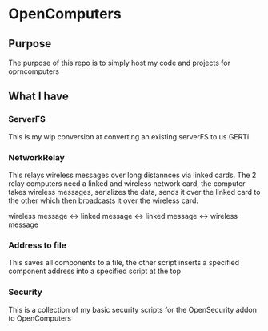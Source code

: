 # OpenComputers
## Purpose
The purpose of this repo is to simply host my code and projects for oprncomputers

## What I have

### ServerFS
This is my wip conversion at converting an existing serverFS to us GERTi

### NetworkRelay
This relays wireless messages over long distannces via linked cards. The 2 relay computers need a linked and wireless network card, 
the computer takes wireless messages, serializes the data, sends it over the linked card to the other which then broadcasts it over
the wireless card. 

wireless message <-> linked message <-> linked message <-> wireless message

### Address to file
This saves all components to a file, the other script inserts a specified component address into a specified script at the top

### Security
This is a collection of my basic security scripts for the OpenSecurity addon to OpenComputers

